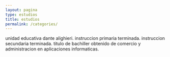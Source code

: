 ```yaml
---
layout: pagina
type: estudios
title: estudios
permalink: /categories/
---
```


unidad educativa dante alighieri.
instruccion primaria terminada.
instruccion secundaria terminada.
titulo de bachiller obtenido de comercio y administracion en aplicaciones informaticas.
